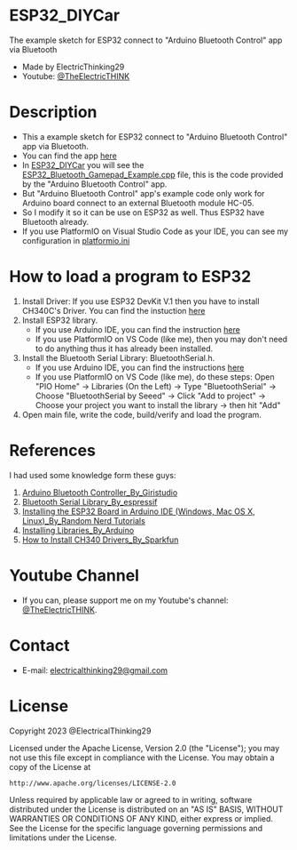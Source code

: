 # ESP32_DIYCar
The example sketch for ESP32 connect to "Arduino Bluetooth Control" app via Bluetooth
- Made by ElectricThinking29
- Youtube: [@TheElectricTHINK](https://www.youtube.com/channel/UCbpYFgVtG8vMAZKuXPV0L8g)

# Description
+ This a example sketch for ESP32 connect to "Arduino Bluetooth Control" app via Bluetooth.
+ You can find the app [here](https://play.google.com/store/apps/details?id=com.giristudio.hc05.bluetooth.arduino.control)
+ In [ESP32_DIYCar](https://github.com/ElectricalThinking29/ESP32_DIYCar.git) you will see the [ESP32_Bluetooth_Gamepad_Example.cpp](ESP32_Bluetooth_Gamepad_Example.cpp) file, this is the code provided by the "Arduino Bluetooth Control" app.
+ But "Arduino Bluetooth Control" app's example code only work for Arduino board connect to an external Bluetooth module HC-05.
+ So I modify it so it can be use on ESP32 as well. Thus ESP32 have Bluetooth already.
+ If you use PlatformIO on Visual Studio Code as your IDE, you can see my configuration in [platformio.ini](platformio.ini)

# How to load a program to ESP32
1. Install Driver: If you use ESP32 DevKit V.1 then you have to install CH340C's Driver. You can find the instuction [here](https://learn.sparkfun.com/tutorials/how-to-install-ch340-drivers/all)
2. Install ESP32 library.
   + If you use Arduino IDE, you can find the instruction [here](https://randomnerdtutorials.com/installing-the-esp32-board-in-arduino-ide-windows-instructions/)
   + If you use PlatformIO on VS Code (like me), then you may don't need to do anything thus it has already been installed.
3. Install the Bluetooth Serial Library: BluetoothSerial.h.
   + If you use Arduino IDE, you can find the instructions [here](https://docs.arduino.cc/software/ide-v1/tutorials/installing-libraries)
   + If you use PlatformIO on VS Code (like me), do these steps: Open "PIO Home" -> Libraries (On the Left) -> Type "BluetoothSerial" -> Choose "BluetoothSerial by Seeed" -> Click "Add to project" -> Choose your project you want to install the library -> then hit "Add"
4. Open main file, write the code, build/verify and load the program.

# References
I had used some knowledge form these guys:
1. [Arduino Bluetooth Controller_By_Giristudio](https://play.google.com/store/apps/details?id=com.giristudio.hc05.bluetooth.arduino.control)
2. [Bluetooth Serial Library_By_espressif](https://github.com/espressif/arduino-esp32/tree/master/libraries/BluetoothSerial)
3. [Installing the ESP32 Board in Arduino IDE (Windows, Mac OS X, Linux)_By_Random Nerd Tutorials](https://randomnerdtutorials.com/installing-the-esp32-board-in-arduino-ide-windows-instructions/)
4. [Installing Libraries_By_Arduino](https://docs.arduino.cc/software/ide-v1/tutorials/installing-libraries)
5. [How to Install CH340 Drivers_By_Sparkfun](https://learn.sparkfun.com/tutorials/how-to-install-ch340-drivers/all)

# Youtube Channel
+ If you can, please support me on my Youtube's channel: [@TheElectricTHINK](https://www.youtube.com/channel/UCbpYFgVtG8vMAZKuXPV0L8g).

# Contact
+ E-mail: electricalthinking29@gmail.com

# License
Copyright 2023 @ElectricalThinking29

Licensed under the Apache License, Version 2.0 (the "License");
you may not use this file except in compliance with the License.
You may obtain a copy of the License at

    http://www.apache.org/licenses/LICENSE-2.0

Unless required by applicable law or agreed to in writing, software
distributed under the License is distributed on an "AS IS" BASIS,
WITHOUT WARRANTIES OR CONDITIONS OF ANY KIND, either express or implied.
See the License for the specific language governing permissions and
limitations under the License.
